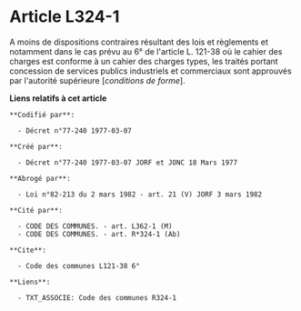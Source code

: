 # Article L324-1

A moins de dispositions contraires résultant des lois et règlements et notamment dans le cas prévu au 6° de l'article L.
121-38 où le cahier des charges est conforme à un cahier des charges types, les traités portant concession de services
publics industriels et commerciaux sont approuvés par l'autorité supérieure [*conditions de forme*].

**Liens relatifs à cet article**

	**Codifié par**:

	  - Décret n°77-240 1977-03-07

	**Créé par**:

	  - Décret n°77-240 1977-03-07 JORF et JONC 18 Mars 1977

	**Abrogé par**:

	  - Loi n°82-213 du 2 mars 1982 - art. 21 (V) JORF 3 mars 1982

	**Cité par**:

	  - CODE DES COMMUNES. - art. L362-1 (M)
	  - CODE DES COMMUNES. - art. R*324-1 (Ab)

	**Cite**:

	  - Code des communes L121-38 6°

	**Liens**:

	  - TXT_ASSOCIE: Code des communes R324-1
